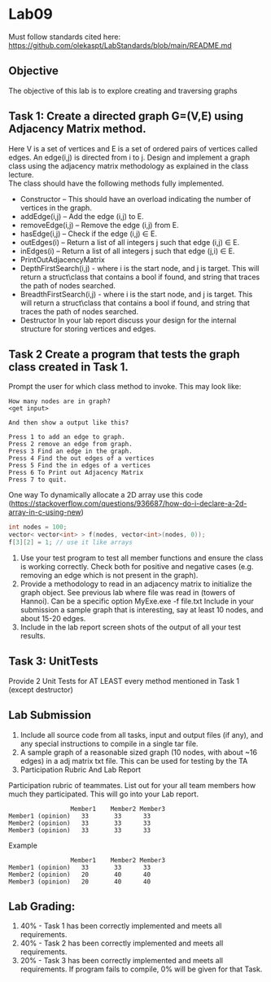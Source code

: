 # Lab09

Must follow standards cited here:
https://github.com/olekaspt/LabStandards/blob/main/README.md

## Objective
The objective of this lab is to explore creating and traversing graphs

## Task 1:  Create a directed graph G=(V,E) using Adjacency Matrix method.

Here V is a set of vertices and E is a set of ordered pairs of vertices called edges. An edge(i,j) is directed from i to j.
Design and implement a graph class using the adjacency matrix methodology as explained in the class lecture.  
The class should have the following methods fully implemented.

*	Constructor – This should have an overload indicating the number of vertices in the graph.
*	addEdge(i,j) – Add the edge (i,j) to E.
*	removeEdge(i,j) – Remove the edge (i,j) from E.
*	hasEdge(i,j) – Check if the edge (i,j) ∈ E.
*	outEdges(i) – Return a list of all integers j such that edge (i,j) ∈ E.
*	inEdges(i) – Return a list of all integers j such that edge (j,i) ∈ E.
*	PrintOutAdjacencyMatrix
*	DepthFirstSearch(i,j) - where i is the start node, and j is target.  This will return a struct\class that contains a bool if found, and string that traces the path of nodes searched.
*	BreadthFirstSearch(i,j) - where i is the start node, and j is target.  This will return a struct\class that contains a bool if found, and string that traces the path of nodes searched.
*	Destructor
In your lab report discuss your design for the internal structure for storing vertices and edges.

## Task 2 Create a program that tests the graph class created in Task 1.

Prompt the user for which class method to invoke.  This may look like:

```
How many nodes are in graph?
<get input>

And then show a output like this?

Press 1 to add an edge to graph.
Press 2 remove an edge from graph.
Press 3 Find an edge in the graph.
Press 4 Find the out edges of a vertices
Press 5 Find the in edges of a vertices
Press 6 To Print out Adjacency Matrix
Press 7 to quit.
```

One way To dynamically allocate a 2D array use this code (https://stackoverflow.com/questions/936687/how-do-i-declare-a-2d-array-in-c-using-new)

```c++
int nodes = 100;
vector< vector<int> > f(nodes, vector<int>(nodes, 0));
f[3][2] = 1; // use it like arrays
```

1.	Use your test program to test all member functions and ensure the class is working correctly. Check both for positive and negative cases (e.g. removing an edge which is not present in the graph). 
1.	Provide a methodology to read in an adjacency matrix to initialize the graph object.  See previous lab where file was read in (towers of Hannoi).  Can be a specific  option MyExe.exe -f file.txt 
Include in your submission a sample graph that is interesting, say at least 10 nodes, and about 15-20 edges.
1.	Include in the lab report screen shots of the output of all your test results.

## Task 3:  UnitTests
Provide 2 Unit Tests for AT LEAST every method mentioned in Task 1 (except destructor)


## Lab Submission
1. Include all source code from all tasks, input and output files (if any), and any special instructions to compile in a single tar file.
1. A sample graph of a reasonable sized graph (10 nodes, with about ~16 edges) in a adj matrix txt file.  This can be used for testing by the TA
1. Participation Rubric And Lab Report


Participation rubric of teammates.  List out for your all team members how much they participated.  This will go into your Lab report.
```
	             Member1	Member2	Member3
Member1 (opinion)	33	     33	     33
Member2 (opinion)	33	     33	     33
Member3 (opinion)	33	     33	     33
```			
			
Example 			
```
	             Member1	Member2	Member3
Member1 (opinion)	33	     33	     33
Member2 (opinion)	20	     40	     40
Member3 (opinion)	20	     40	     40
```



## Lab Grading:
1.	40% - Task 1 has been correctly implemented and meets all requirements.
2.	40% - Task 2 has been correctly implemented and meets all requirements. 
3.	20% - Task 3 has been correctly implemented and meets all requirements.
If program fails to compile, 0% will be given for that Task.
